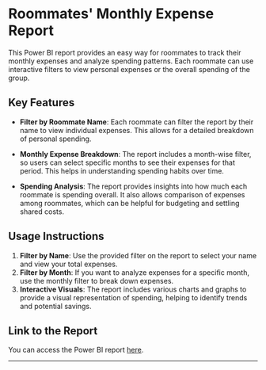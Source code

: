 # Roommates' Monthly Expense Report

This Power BI report provides an easy way for roommates to track their monthly expenses and analyze spending patterns. Each roommate can use interactive filters to view personal expenses or the overall spending of the group.

## Key Features

- **Filter by Roommate Name**: Each roommate can filter the report by their name to view individual expenses. This allows for a detailed breakdown of personal spending.
  
- **Monthly Expense Breakdown**: The report includes a month-wise filter, so users can select specific months to see their expenses for that period. This helps in understanding spending habits over time.

- **Spending Analysis**: The report provides insights into how much each roommate is spending overall. It also allows comparison of expenses among roommates, which can be helpful for budgeting and settling shared costs.

## Usage Instructions

1. **Filter by Name**: Use the provided filter on the report to select your name and view your total expenses.
2. **Filter by Month**: If you want to analyze expenses for a specific month, use the monthly filter to break down expenses.
3. **Interactive Visuals**: The report includes various charts and graphs to provide a visual representation of spending, helping to identify trends and potential savings.

## Link to the Report

You can access the Power BI report [here](https://app.powerbi.com/view?r=eyJrIjoiZjA4MWQzODctYTBlZC00MDhjLTg3NWEtNWQ4M2FlODZkNjFjIiwidCI6ImFjNzllNWE4LWUwZTQtNDM0Yi1hMjkyLTJjODliNWMyODM2NiIsImMiOjF9).

---

